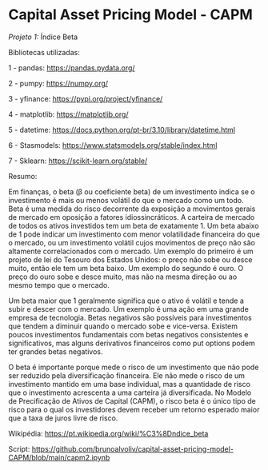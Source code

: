 # Capital Asset Pricing Model - CAPM

*Projeto 1:* Índice Beta

Bibliotecas utilizadas:

1 - pandas: https://pandas.pydata.org/

2 - pumpy: https://numpy.org/

3 - yfinance: https://pypi.org/project/yfinance/

4 - matplotlib: https://matplotlib.org/

5 - datetime: https://docs.python.org/pt-br/3.10/library/datetime.html

6 - Stasmodels: https://www.statsmodels.org/stable/index.html

7 - Sklearn: https://scikit-learn.org/stable/

Resumo:

Em finanças, o beta (β ou coeficiente beta) de um investimento indica se o investimento é mais ou menos volátil do que o mercado como um todo. Beta é uma medida do risco decorrente da exposição a movimentos gerais de mercado em oposição a fatores idiossincráticos. A carteira de mercado de todos os ativos investidos tem um beta de exatamente 1. Um beta abaixo de 1 pode indicar um investimento com menor volatilidade financeira do que o mercado, ou um investimento volátil cujos movimentos de preço não são altamente correlacionados com o mercado. Um exemplo do primeiro é um projeto de lei do Tesouro dos Estados Unidos: o preço não sobe ou desce muito, então ele tem um beta baixo. Um exemplo do segundo é ouro. O preço do ouro sobe e desce muito, mas não na mesma direção ou ao mesmo tempo que o mercado.

Um beta maior que 1 geralmente significa que o ativo é volátil e tende a subir e descer com o mercado. Um exemplo é uma ação em uma grande empresa de tecnologia. Betas negativos são possíveis para investimentos que tendem a diminuir quando o mercado sobe e vice-versa. Existem poucos investimentos fundamentais com betas negativos consistentes e significativos, mas alguns derivativos financeiros como put options podem ter grandes betas negativos.

O beta é importante porque mede o risco de um investimento que não pode ser reduzido pela diversificação financeira. Ele não mede o risco de um investimento mantido em uma base individual, mas a quantidade de risco que o investimento acrescenta a uma carteira já diversificada. No Modelo de Precificação de Ativos de Capital (CAPM), o risco beta é o único tipo de risco para o qual os investidores devem receber um retorno esperado maior que a taxa de juros livre de risco.

Wikipédia: https://pt.wikipedia.org/wiki/%C3%8Dndice_beta

Script: https://github.com/brunoalvoliv/capital-asset-pricing-model-CAPM/blob/main/capm2.ipynb

